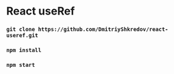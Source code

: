 # React useRef

### `git clone https://github.com/DmitriyShkredov/react-useref.git`

### `npm install`

### `npm start`
